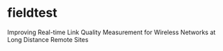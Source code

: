 # fieldtest
Improving Real-time Link Quality Measurement for Wireless Networks at Long Distance Remote Sites
